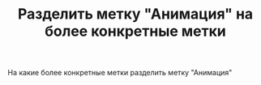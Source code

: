﻿---
title: "Разделить метку &quot;Анимация&quot; на более конкретные метки"
se.owner.user_id: 492376
se.owner.display_name: "George"
se.owner.link: "https://ru.meta.stackoverflow.com/users/492376/george"
se.link: "https://ru.meta.stackoverflow.com/questions/12096/%d0%a0%d0%b0%d0%b7%d0%b4%d0%b5%d0%bb%d0%b8%d1%82%d1%8c-%d0%bc%d0%b5%d1%82%d0%ba%d1%83-%d0%90%d0%bd%d0%b8%d0%bc%d0%b0%d1%86%d0%b8%d1%8f-%d0%bd%d0%b0-%d0%b1%d0%be%d0%bb%d0%b5%d0%b5-%d0%ba%d0%be%d0%bd%d0%ba%d1%80%d0%b5%d1%82%d0%bd%d1%8b%d0%b5-%d0%bc%d0%b5%d1%82%d0%ba%d0%b8"
se.question_id: 12096
se.post_type: question
---
<p>На какие более конкретные метки разделить метку &quot;Анимация&quot;</p>
